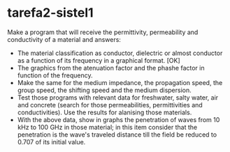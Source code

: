 # tarefa2-sistel1
Make a program that will receive the permittivity, permeability and conductivity of a material and answers:
* The material classification as conductor, dielectric or almost conductor as a function of its frequency in a graphical format. [OK]
* The graphics from the atenuation factor and the phashe factor in function of the frequency.
* Make the same for the medium impedance, the propagation speed, the group speed, the shifting speed and the medium dispersion.
* Test those programs with relevant data for freshwater, salty water, air and concrete (search for those permeabilities, permittivities and conductivities). Use the results for alanising those materials.
* With the above data, show in graphs the penetration of waves from 10 kHz to 100 GHz in those material; in this item consider that the penetration is the wave's traveled distance till the field be reduced to 0.707 of its initial value.
